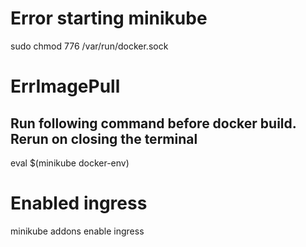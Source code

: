 # Error starting minikube
sudo chmod 776 /var/run/docker.sock

# ErrImagePull
## Run following command before docker build. Rerun on closing the terminal
eval $(minikube docker-env)

# Enabled ingress
minikube addons enable ingress